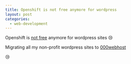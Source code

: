 ```yaml
---
title: Openshift is not free anymore for wordpress
layout: post
categories:
  - web-development
---
```

Openshift is [not free](https://blog.openshift.com/migrating-wordpress-openshift-3/) anymore for wordpress sites :cry:

Migrating all my non-profit wordpress sites to [000webhost](https://www.000webhost.com/1000613.html)

:cry:
